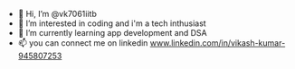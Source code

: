 - 👋 Hi, I’m @vk7061iitb
- 👀 I’m interested in coding and i'm a tech inthusiast
- 🌱 I’m currently learning app development and DSA
- 📫 you can connect me on linkedin www.linkedin.com/in/vikash-kumar-945807253 

<!---
vk7061iitb/vk7061iitb is a ✨ special ✨ repository because its `README.md` (this file) appears on your GitHub profile.
You can click the Preview link to take a look at your changes.
--->

